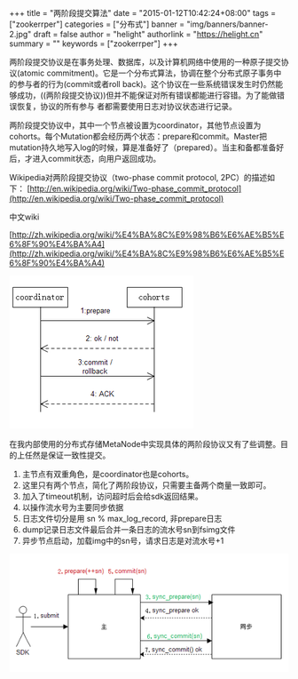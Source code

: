 +++
title = "两阶段提交算法"
date = "2015-01-12T10:42:24+08:00"
tags = ["zookerrper"]
categories = ["分布式"]
banner = "img/banners/banner-2.jpg"
draft = false
author = "helight"
authorlink = "https://helight.cn"
summary = ""
keywords = ["zookerrper"]
+++

两阶段提交协议是在事务处理、数据库，以及计算机网络中使用的一种原子提交协议(atomic commitment)。它是一个分布式算法，协调在整个分布式原子事务中的参与者的行为(commit或者roll back)。这个协议在一些系统错误发生时仍然能够成功，((两阶段提交协议))但并不能保证对所有错误都能进行容错。为了能做错误恢复，协议的所有参与 者都需要使用日志对协议状态进行记录。
<!--more-->
两阶段提交协议中，其中一个节点被设置为coordinator，其他节点设置为cohorts。每个Mutation都会经历两个状态：prepare和commit。Master把mutation持久地写入log的时候，算是准备好了（prepared）。当主和备都准备好后，才进入commit状态，向用户返回成功。

Wikipedia对两阶段提交协议（two-phase commit protocol, 2PC）的描述如下：
[http://en.wikipedia.org/wiki/Two-phase_commit_protocol](http://en.wikipedia.org/wiki/Two-phase_commit_protocol)

中文wiki

[http://zh.wikipedia.org/wiki/%E4%BA%8C%E9%98%B6%E6%AE%B5%E6%8F%90%E4%BA%A4](http://zh.wikipedia.org/wiki/%E4%BA%8C%E9%98%B6%E6%AE%B5%E6%8F%90%E4%BA%A4)


![](../../imgs/2015/01/dddd.png)

在我内部使用的分布式存储MetaNode中实现具体的两阶段协议又有了些调整。目的上任然是保证一致性提交。

1. 主节点有双重角色，是coordinator也是cohorts。
1. 这里只有两个节点，简化了两阶段协议，只需要主备两个商量一致即可。
1. 加入了timeout机制，访问超时后会给sdk返回结果。
1. 以操作流水号为主要同步依据
1. 日志文件切分是用 sn % max_log_record, 非prepare日志
1. dump记录日志文件最后合并一条日志的流水号sn到fsimg文件
1. 异步节点启动，加载img中的sn号，请求日志是对流水号+1

![](../../imgs/2015/01/sdfsdfsdf.png)
